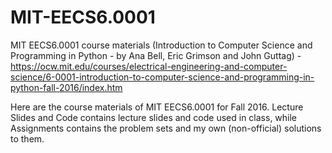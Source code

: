 # MIT-EECS6.0001
MIT EECS6.0001 course materials (Introduction to Computer Science and Programming in Python - by Ana Bell, Eric Grimson and John Guttag) - https://ocw.mit.edu/courses/electrical-engineering-and-computer-science/6-0001-introduction-to-computer-science-and-programming-in-python-fall-2016/index.htm

Here are the course materials of MIT EECS6.0001 for Fall 2016. Lecture Slides and Code contains lecture slides and code used in class, while Assignments contains the problem sets and my own (non-official) solutions to them.
